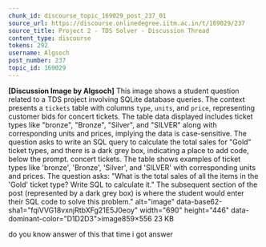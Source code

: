 ```yaml
---
chunk_id: discourse_topic_169029_post_237_01
source_url: https://discourse.onlinedegree.iitm.ac.in/t/169029/237
source_title: Project 2 - TDS Solver - Discussion Thread
content_type: discourse
tokens: 292
username: Algsoch
post_number: 237
topic_id: 169029
---
```


**[Discussion Image by Algsoch]** This image shows a student question related to a TDS project involving SQLite database queries. The context presents a `tickets` table with columns `type`, `units`, and `price`, representing customer bids for concert tickets. The table data displayed includes ticket types like "bronze", "Bronze", "Silver", and "SILVER" along with corresponding units and prices, implying the data is case-sensitive. The question asks to write an SQL query to calculate the total sales for "Gold" ticket types, and there is a dark grey box, indicating a place to add code, below the prompt. concert tickets. The table shows examples of ticket types like 'bronze', 'Bronze', 'Silver', and 'SILVER' with corresponding units and prices. The question asks: "What is the total sales of all the items in the 'Gold' ticket type? Write SQL to calculate it." The subsequent section of the post (represented by a dark grey box) is where the student would enter their SQL code to solve this problem." alt="image" data-base62-sha1="fqiVVG18vxnjRtbXFg21E5J0eoy" width="690" height="446" data-dominant-color="D1D2D3">image859×556 23 KB

do you know answer of this that time i got answer
